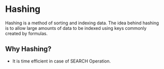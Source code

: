 # Hashing

Hashing is a method of sorting and indexing data. The idea behind hashing is to allow large amounts of data to be indexed using keys commonly created by formulas.

## Why Hashing?

- It is time efficient in case of SEARCH Operation.
